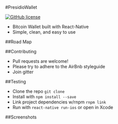 

#PresidioWallet


[![GitHub license](https://img.shields.io/badge/license-MIT-blue.svg)](https://raw.githubusercontent.com/bretth18/PresidioWallet/master/LICENSE)
* Bitcoin Wallet built with React-Native
* Simple, clean, and easy to use




##Road Map


##Contributing
* Pull requests are welcome!
* Please try to adhere to the AirBnb styleguide
* Join gitter

##Testing
* Clone the repo ```git clone ```
* Install with ```npm install --save```
* Link project dependencies w/rnpm ```rnpm link```
* Run with ```react-native run-ios``` or open in Xcode

##Screenshots
